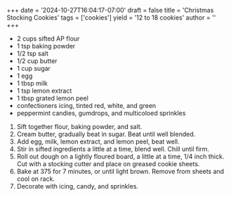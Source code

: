 +++
date = '2024-10-27T16:04:17-07:00'
draft = false
title = 'Christmas Stocking Cookies'
tags = ['cookies']
yield = '12 to 18 cookies'
author = ''
+++

* 2 cups sifted AP flour
* 1 tsp baking powder
* 1/2 tsp salt
* 1/2 cup butter
* 1 cup sugar
* 1 egg
* 1 tbsp milk
* 1 tsp lemon extract
* 1 tbsp grated lemon peel
* confectioners icing, tinted red, white, and green
* peppermint candies, gumdrops, and multicoloed sprinkles

1. Sift together flour, baking powder, and salt. 
2. Cream butter, gradually beat in sugar. Beat until well blended.
3. Add egg, milk, lemon extract, and lemon peel, beat well.
4. Stir in sifted ingredients a little at a time, blend well. Chill until firm.
5. Roll out dough on a lightly floured board, a little at a time, 1/4 inch thick. Cut with a stocking cutter and place on greased cookie sheets.
6. Bake at 375 for 7 minutes, or until light brown. Remove from sheets and cool on rack.
7. Decorate with icing, candy, and sprinkles. 
